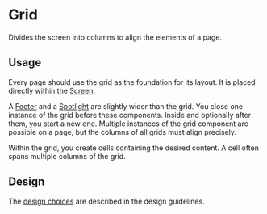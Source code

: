 # Grid

Divides the screen into columns to align the elements of a page.

## Usage

Every page should use the grid as the foundation for its layout.
It is placed directly within the [Screen](?path=/docs/layout-screen--docs).

A [Footer](?path=/docs/react_containers-footer--docs) and a [Spotlight](?path=/docs/react_containers-spotlight--docs) are slightly wider than the grid.
You close one instance of the grid before these components.
Inside and optionally after them, you start a new one.
Multiple instances of the grid component are possible on a page, but the columns of all grids must align precisely.

Within the grid, you create cells containing the desired content.
A cell often spans multiple columns of the grid.

## Design

The [design choices](?path=/docs/docs-designrichtlijnen-grid--docs) are described in the design guidelines.
